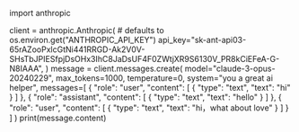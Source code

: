 import anthropic

client = anthropic.Anthropic(
    # defaults to os.environ.get("ANTHROPIC_API_KEY")
    api_key="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",
)
message = client.messages.create(
    model="claude-3-opus-20240229",
    max_tokens=1000,
    temperature=0,
    system="you a great ai helper",
    messages=[
        {
            "role": "user",
            "content": [
                {
                    "type": "text",
                    "text": "hi"
                }
            ]
        },
        {
            "role": "assistant",
            "content": [
                {
                    "type": "text",
                    "text": "hello"
                }
            ]
        },
        {
            "role": "user",
            "content": [
                {
                    "type": "text",
                    "text": "hi，what about love"
                }
            ]
        }
    ]
)
print(message.content)
